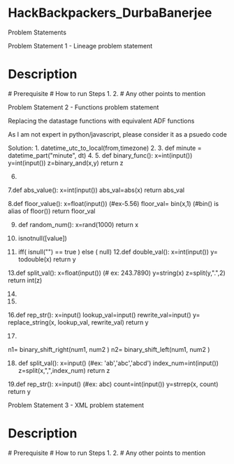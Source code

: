 # HackBackpackers_DurbaBanerjee

Problem Statements

Problem Statement 1 - Lineage problem statement
# Description
<Write some description for your solution>
# Prerequisite
<Write any prerequisites needed to run your solution>
# How to run
<Write steps to run your solution>
Steps
1.
2.
# Any other points to mention
<Any other points if you want to mention>



Problem Statement 2 - Functions problem statement

Replacing the datastage functions with equivalent ADF functions

As I am not expert in python/javascript, please consider it as a psuedo code 

Solution:
1. 
   datetime_utc_to_local(from,timezone)
2.
3. def
   minute = datetime_part("minute", dt)
4.
5. def binary_func():
   x=int(input())
   y=int(input())
   z=binary_and(x,y)
   return z
   
6. 
7.def abs_value():
  x=int(input())
  abs_val=abs(x)
  return abs_val

8.def floor_value():
  x=float(input()) (#ex-5.56)
  floor_val= bin(x,1)  (#bin() is alias of floor())
  return floor_val

9. def random_num():
   x=rand(1000)
   return x
   

10. isnotnull([value])
11. iff(
   isnull("") == true
     )
   else ( null)
12.def double_val():
   x=int(input())
   y= todouble(x)
   return y

13.def split_val():
   x=float(input())  (# ex: 243.7890)
   y=string(x)
   z=split(y,".",2)
   return int(z)
   
14.
   
15.
   
16.def rep_str():
   x=input() 
   lookup_val=input()
   rewrite_val=input()
   y= replace_string(x, lookup_val, rewrite_val)
   return y
  

17.
   
   n1= binary_shift_right(num1, num2 )
   n2= binary_shift_left(num1, num2 )
   
18. def split_val():
   x=input() (#ex: 'ab','abc','abcd')
   index_num=int(input())
   z=split(x,",",index_num)
   return z
   
19.def rep_str():
   x=input() (#ex: abc)
   count=int(input())
   y=strrep(x, count)
   return y



Problem Statement 3 - XML problem statement
# Description
<Write some description for your solution>
# Prerequisite
<Write any prerequisites needed to run your solution>
# How to run
<Write steps to run your solution>
Steps
1.
2.
# Any other points to mention
<Any other points if you want to mention>
